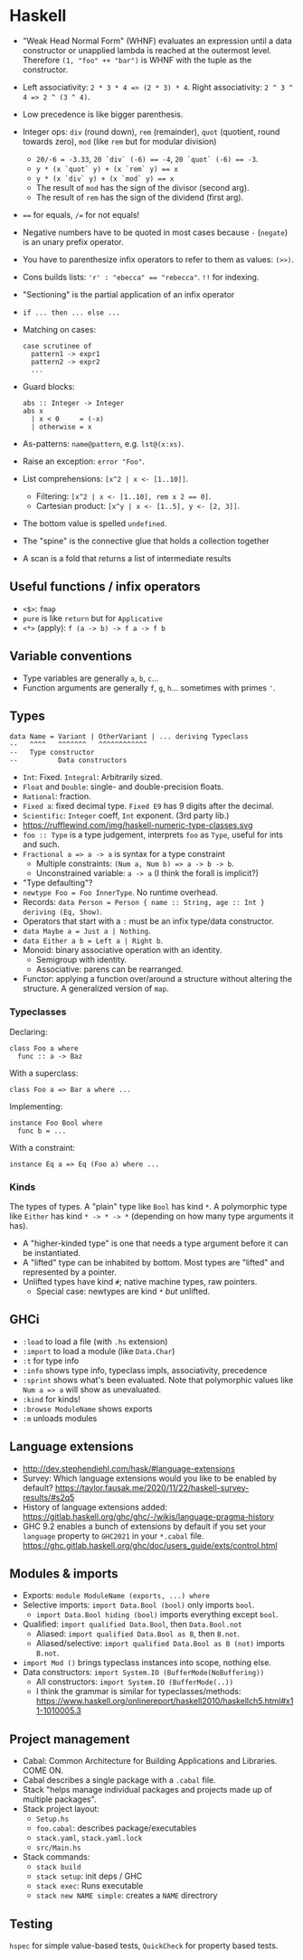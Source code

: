# Haskell

- "Weak Head Normal Form" (WHNF) evaluates an expression until a data
  constructor or unapplied lambda is reached at the outermost level.
  Therefore `(1, "foo" ++ "bar")` is WHNF with the tuple as the constructor.
- Left associativity: `2 * 3 * 4 => (2 * 3) * 4`.
  Right associativity: `2 ^ 3 ^ 4 => 2 ^ (3 ^ 4)`.
- Low precedence is like bigger parenthesis.
- Integer ops: `div` (round down), `rem` (remainder), `quot` (quotient, round
  towards zero), `mod` (like `rem` but for modular division)
  - `20/-6 = -3.33`, ``20 `div` (-6) == -4``, ``20 `quot` (-6) == -3``.
  - ``y * (x `quot` y) + (x `rem` y) == x``
  - ``y * (x `div` y) + (x `mod` y) == x``
  - The result of `mod` has the sign of the divisor (second arg).
  - The result of `rem` has the sign of the dividend (first arg).
- `==` for equals, `/=` for not equals!
- Negative numbers have to be quoted in most cases because `-` (`negate`) is an
  unary prefix operator.
- You have to parenthesize infix operators to refer to them as values: `(>>)`.
- Cons builds lists: `'r' : "ebecca" == "rebecca"`. `!!` for indexing.
- "Sectioning" is the partial application of an infix operator
- `if ... then ... else ...`
- Matching on cases:

      case scrutinee of
        pattern1 -> expr1
        pattern2 -> expr2
        ...
- Guard blocks:

      abs :: Integer -> Integer
      abs x
        | x < 0     = (-x)
        | otherwise = x
- As-patterns: `name@pattern`, e.g. `lst@(x:xs)`.
- Raise an exception: `error "Foo"`.
- List comprehensions: `[x^2 | x <- [1..10]]`.
  - Filtering: `[x^2 | x <- [1..10], rem x 2 == 0]`.
  - Cartesian product: `[x^y | x <- [1..5], y <- [2, 3]]`.
- The bottom value is spelled `undefined`.
- The "spine" is the connective glue that holds a collection together
- A scan is a fold that returns a list of intermediate results


## Useful functions / infix operators

- `<$>`: `fmap`
- `pure` is like `return` but for `Applicative`
- `<*>` (apply): `f (a -> b) -> f a -> f b`


## Variable conventions

- Type variables are generally `a`, `b`, `c`...
- Function arguments are generally `f`, `g`, `h`... sometimes with primes `'`.

## Types

    data Name = Variant | OtherVariant | ... deriving Typeclass
    --   ^^^^   ^^^^^^^   ^^^^^^^^^^^^
    --   Type constructor
    --          Data constructors

- `Int`: Fixed. `Integral`: Arbitrarily sized.
- `Float` and `Double`: single- and double-precision floats.
- `Rational`: fraction.
- `Fixed a`: fixed decimal type. `Fixed E9` has 9 digits after the decimal.
- `Scientific`: `Integer` coeff, `Int` exponent. (3rd party lib.)
- https://rufflewind.com/img/haskell-numeric-type-classes.svg
- `foo :: Type` is a type judgement, interprets `foo` as `Type`, useful for
  ints and such.
- `Fractional a => a -> a` is syntax for a type constraint
  - Multiple constraints: `(Num a, Num b) => a -> b -> b`.
  - Unconstrained variable: `a -> a` (I think the forall is implicit?)
- "Type defaulting"?
- `newtype Foo = Foo InnerType`. No runtime overhead.
- Records: `data Person = Person { name :: String, age :: Int } deriving (Eq, Show)`.
- Operators that start with a `:` must be an infix type/data constructor.
- `data Maybe a = Just a | Nothing`.
- `data Either a b = Left a | Right b`.
- Monoid: binary associative operation with an identity.
  - Semigroup with identity.
  - Associative: parens can be rearranged.
- Functor: applying a function over/around a structure without altering the
  structure. A generalized version of `map`.

### Typeclasses

Declaring:

    class Foo a where
      func :: a -> Baz

With a superclass:

    class Foo a => Bar a where ...

Implementing:

    instance Foo Bool where
      func b = ...

With a constraint:

    instance Eq a => Eq (Foo a) where ...

### Kinds

The types of types. A "plain" type like `Bool` has kind `*`. A polymorphic type
like `Either` has kind `* -> * -> *` (depending on how many type arguments it
has).

- A "higher-kinded type" is one that needs a type argument before it can be
  instantiated.
- A "lifted" type can be inhabited by bottom. Most types are "lifted" and
  represented by a pointer.
- Unlifted types have kind `#`; native machine types, raw pointers.
  - Special case: newtypes are kind `*` _but_ unlifted.

## GHCi

- `:load` to load a file (with `.hs` extension)
- `:import` to load a module (like `Data.Char`)
- `:t` for type info
- `:info` shows type info, typeclass impls, associativity, precedence
- `:sprint` shows what's been evaluated. Note that polymorphic values like
  `Num a => a` will show as unevaluated.
- `:kind` for kinds!
- `:browse ModuleName` shows exports
- `:m` unloads modules

## Language extensions

- <http://dev.stephendiehl.com/hask/#language-extensions>
- Survey: Which language extensions would you like to be enabled by default?
  <https://taylor.fausak.me/2020/11/22/haskell-survey-results/#s2q5>
- History of language extensions added: <https://gitlab.haskell.org/ghc/ghc/-/wikis/language-pragma-history>
- GHC 9.2 enables a bunch of extensions by default if you set your `language`
  property to `GHC2021` in your `*.cabal` file.
  <https://ghc.gitlab.haskell.org/ghc/doc/users_guide/exts/control.html>


## Modules & imports

- Exports: `module ModuleName (exports, ...) where`
- Selective imports: `import Data.Bool (bool)` only imports `bool`.
  - `import Data.Bool hiding (bool)` imports everything except `bool`.
- Qualified: `import qualified Data.Bool`, then `Data.Bool.not`
  - Aliased: `import qualified Data.Bool as B`, then `B.not`.
  - Aliased/selective: `import qualified Data.Bool as B (not)` imports `B.not`.
- `import Mod ()` brings typeclass instances into scope, nothing else.
- Data constructors: `import System.IO (BufferMode(NoBuffering))`
  - All constructors: `import System.IO (BufferMode(..))`
  - I think the grammar is similar for typeclasses/methods: <https://www.haskell.org/onlinereport/haskell2010/haskellch5.html#x11-1010005.3>


## Project management

- Cabal: Common Architecture for Building Applications and Libraries. COME ON.
- Cabal describes a single package with a `.cabal` file.
- Stack "helps manage individual packages and projects made up of multiple
  packages".
- Stack project layout:
  - `Setup.hs`
  - `foo.cabal`: describes package/executables
  - `stack.yaml`, `stack.yaml.lock`
  - `src/Main.hs`
- Stack commands:
  - `stack build`
  - `stack setup`: init deps / GHC
  - `stack exec`: Runs executable
  - `stack new NAME simple`: creates a `NAME` directrory

## Testing

`hspec` for simple value-based tests, `QuickCheck` for property based tests.
